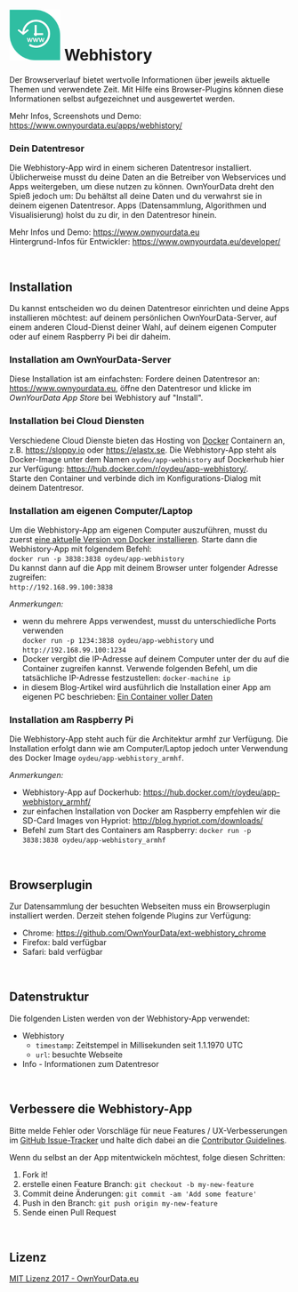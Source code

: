 # <img src="https://github.com/OwnYourData/app-webhistory/raw/master/www/app_logo.png" width="92"> Webhistory

Der Browserverlauf bietet wertvolle Informationen über jeweils aktuelle Themen und verwendete Zeit. Mit Hilfe eins Browser-Plugins können diese Informationen selbst aufgezeichnet und ausgewertet werden.

Mehr Infos, Screenshots und Demo: https://www.ownyourdata.eu/apps/webhistory/

### Dein Datentresor
Die Webhistory-App wird in einem sicheren Datentresor installiert. Üblicherweise musst du deine Daten an die Betreiber von Webservices und Apps weitergeben, um diese nutzen zu können. OwnYourData dreht den Spieß jedoch um: Du behältst all deine Daten und du verwahrst sie in deinem eigenen Datentresor. Apps (Datensammlung, Algorithmen und Visualisierung) holst du zu dir, in den Datentresor hinein.

Mehr Infos und Demo: https://www.ownyourdata.eu  
Hintergrund-Infos für Entwickler: https://www.ownyourdata.eu/developer/

&nbsp;    

## Installation

Du kannst entscheiden wo du deinen Datentresor einrichten und deine Apps installieren möchtest: auf deinem persönlichen OwnYourData-Server, auf einem anderen Cloud-Dienst deiner Wahl, auf deinem eigenen Computer oder auf einem Raspberry Pi bei dir daheim.

### Installation am OwnYourData-Server

Diese Installation ist am einfachsten: Fordere deinen Datentresor an: https://www.ownyourdata.eu, öffne den Datentresor und klicke im *OwnYourData App Store* bei Webhistory auf "Install".

### Installation bei Cloud Diensten

Verschiedene Cloud Dienste bieten das Hosting von [Docker](https://www.docker.com) Containern an, z.B. https://sloppy.io oder https://elastx.se. Die Webhistory-App steht als Docker-Image unter dem Namen `oydeu/app-webhistory` auf Dockerhub hier zur Verfügung: https://hub.docker.com/r/oydeu/app-webhistory/.    
Starte den Container und verbinde dich im Konfigurations-Dialog mit deinem Datentresor.

### Installation am eigenen Computer/Laptop

Um die Webhistory-App am eigenen Computer auszuführen, musst du zuerst [eine aktuelle Version von Docker installieren](https://www.docker.com/community-edition#/download). Starte dann die Webhistory-App mit folgendem Befehl:  
`docker run -p 3838:3838 oydeu/app-webhistory`  
Du kannst dann auf die App mit deinem Browser unter folgender Adresse zugreifen:  
`http://192.168.99.100:3838`  
  
*Anmerkungen:*  
* wenn du mehrere Apps verwendest, musst du unterschiedliche Ports verwenden  
  `docker run -p 1234:3838 oydeu/app-webhistory` und `http://192.168.99.100:1234`
* Docker vergibt die IP-Adresse auf deinem Computer unter der du auf die Container zugreifen kannst. Verwende folgenden Befehl, um die tatsächliche IP-Adresse festzustellen: `docker-machine ip`  
* in diesem Blog-Artikel wird ausführlich die Installation einer App am eigenen PC beschrieben: [Ein Container voller Daten](https://www.ownyourdata.eu/2016/09/26/ein-container-voller-daten/)

### Installation am Raspberry Pi

Die Webhistory-App steht auch für die Architektur armhf zur Verfügung. Die Installation erfolgt dann wie am Computer/Laptop jedoch unter Verwendung des Docker Image `oydeu/app-webhistory_armhf`.  
  
*Anmerkungen:*  
* Webhistory-App auf Dockerhub: https://hub.docker.com/r/oydeu/app-webhistory_armhf/  
* zur einfachen Installation von Docker am Raspberry empfehlen wir die SD-Card Images von Hypriot: http://blog.hypriot.com/downloads/
* Befehl zum Start des Containers am Raspberry: `docker run -p 3838:3838 oydeu/app-webhistory_armhf`

&nbsp;    

## Browserplugin

Zur Datensammlung der besuchten Webseiten muss ein Browserplugin installiert werden. Derzeit stehen folgende Plugins zur Verfügung:

* Chrome: https://github.com/OwnYourData/ext-webhistory_chrome    
* Firefox: bald verfügbar    
* Safari: bald verfügbar    

&nbsp;    

## Datenstruktur

Die folgenden Listen werden von der Webhistory-App verwendet:

* Webhistory    
    - `timestamp`: Zeitstempel in Millisekunden seit 1.1.1970 UTC    
    - `url`: besuchte Webseite    
* Info - Informationen zum Datentresor

&nbsp;    

## Verbessere die Webhistory-App

Bitte melde Fehler oder Vorschläge für neue Features / UX-Verbesserungen im [GitHub Issue-Tracker](https://github.com/OwnYourData/app-webhistory/issues) und halte dich dabei an die [Contributor Guidelines](https://github.com/twbs/ratchet/blob/master/CONTRIBUTING.md).

Wenn du selbst an der App mitentwickeln möchtest, folge diesen Schritten:

1. Fork it!
2. erstelle einen Feature Branch: `git checkout -b my-new-feature`
3. Commit deine Änderungen: `git commit -am 'Add some feature'`
4. Push in den Branch: `git push origin my-new-feature`
5. Sende einen Pull Request

&nbsp;    

## Lizenz

[MIT Lizenz 2017 - OwnYourData.eu](https://raw.githubusercontent.com/OwnYourData/app-webhistory/master/LICENSE)
